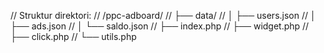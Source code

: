 // Struktur direktori:
// /ppc-adboard/
// ├── data/
// │   ├── users.json
// │   ├── ads.json
// │   └── saldo.json
// ├── index.php
// ├── widget.php
// ├── click.php
// └── utils.php
